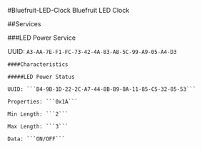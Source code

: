 #Bluefruit-LED-Clock
Bluefruit LED Clock


##Services

###LED Power Service

UUID: ```A3-AA-7E-F1-FC-73-42-4A-83-A8-5C-99-A9-05-A4-D3```

	####Characteristics

	#####LED Power Status

	UUID: ```B4-9B-1D-22-2C-A7-44-8B-B9-8A-11-85-C5-32-85-53```

	Properties: ```0x1A```

	Min Length: ```2```

	Max Length: ```3```

	Data: ```ON/OFF```

